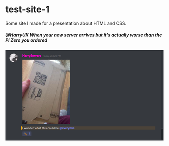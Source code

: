 test-site-1
===

Some site I made for a presentation about HTML and CSS.

##### @HarryUK When your new server arrives but it's actually worse than the Pi Zero you ordered
![HarryServers: Photo of Amazon package; I wonder what this could be](newserver.png)

